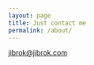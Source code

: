 ```yaml
---
layout: page
title: Just contact me
permalink: /about/
---
```


[jibrok@jibrok.com](mailto:jibrok@jibrok.com)
